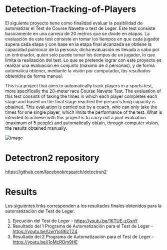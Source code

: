 # Detection-Tracking-of-Players
El siguiente proyecto tiene como finalidad evaluar la posibilidad de automatizar el Test de Course Navette o test de Leger. Este test consiste basicamente en una carrera de 20 metros que se divide en etapas. La evaluación de este test consiste en tomar los tiempos en que cada jugador supera cada etapa y con base  en la etapa final alcanzada se obtiene la capacidad pulmonar de la persona; dicha evaluación es llevada a cabo por un entrenador, quien solo puede tomar los tiempos de un jugador, lo que limita la realización del test. Lo que se pretende lograr con este proyecto es realizar una evaluación en conjunto (máximo de 4 personas), y de forma automatica obtener, mediante la visión por computador, los resultados obtenidos de forma manual. 

This is a project that aims to automatically track players in a sports test, more specifically the 20-meter race Course Navette Test. The evaluation of this test consists of taking the times in which each player completes each stage and based on the final stage reached the person's lung capacity is obtained. This evaluation is carried out by a coach, who can only take the times for one single player, which limits the performance of the test. What is intended to achieve with this project is to carry out a joint evaluation (maximum of 5 people) and automatically obtain, through computer vision, the results obtained manually. 

![image](https://user-images.githubusercontent.com/50669208/110254367-e889dd00-7f5c-11eb-9756-8e2f625c4248.png)

# Detectron2 repository
https://github.com/facebookresearch/detectron2

# Results 
Los siguientes links corresponden a los resultados finales obtenidos para la automatización del Test de Leger.

1.  Ejecución del Test de Leger - https://youtu.be/1KTUE-zGxnY
2.  Resultado del 1 Programa de Automatización para el Test de Leger - https://youtu.be/UwYjoG6zTZ4
3.  Resultado del 2 Programa de Automatización para el Test de Leger - https://youtu.be/i1oMcROm9HE
